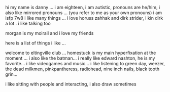 hi my name is danny ... i am eighteen, i am autistic, pronouns are he/him, i also like mirrored pronouns ... (you refer to me as your own pronouns) i am isfp 7w8
i like many things ... i love horuss zahhak and dirk strider, i kin dirk a lot . i like talking too

morgan is my moirail and i love my friends

here is a list of things i like ...

welcome to eltingville club ... homestuck is my main hyperfixation at the moment ... i also like the batman... i really like edward nashton, he is my favorite... i like videogames and music... i like listening to green day, weezer, the dead milkmen, pinkpantheress, radiohead, nine inch nails, black tooth grin...

i like sitting with people and interacting, i also draw sometimes
